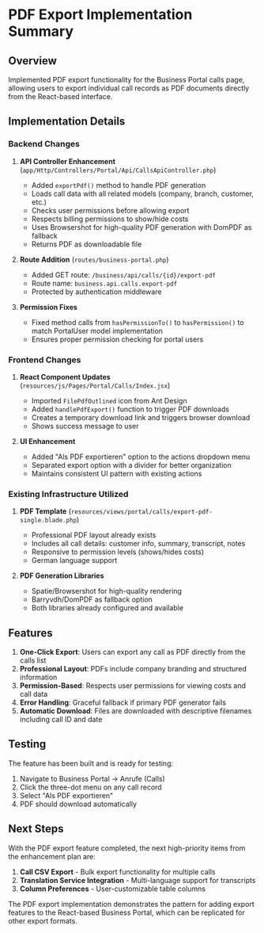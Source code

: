 # PDF Export Implementation Summary

## Overview
Implemented PDF export functionality for the Business Portal calls page, allowing users to export individual call records as PDF documents directly from the React-based interface.

## Implementation Details

### Backend Changes

1. **API Controller Enhancement** (`app/Http/Controllers/Portal/Api/CallsApiController.php`)
   - Added `exportPdf()` method to handle PDF generation
   - Loads call data with all related models (company, branch, customer, etc.)
   - Checks user permissions before allowing export
   - Respects billing permissions to show/hide costs
   - Uses Browsershot for high-quality PDF generation with DomPDF as fallback
   - Returns PDF as downloadable file

2. **Route Addition** (`routes/business-portal.php`)
   - Added GET route: `/business/api/calls/{id}/export-pdf`
   - Route name: `business.api.calls.export-pdf`
   - Protected by authentication middleware

3. **Permission Fixes**
   - Fixed method calls from `hasPermissionTo()` to `hasPermission()` to match PortalUser model implementation
   - Ensures proper permission checking for portal users

### Frontend Changes

1. **React Component Updates** (`resources/js/Pages/Portal/Calls/Index.jsx`)
   - Imported `FilePdfOutlined` icon from Ant Design
   - Added `handlePdfExport()` function to trigger PDF downloads
   - Creates a temporary download link and triggers browser download
   - Shows success message to user

2. **UI Enhancement**
   - Added "Als PDF exportieren" option to the actions dropdown menu
   - Separated export option with a divider for better organization
   - Maintains consistent UI pattern with existing actions

### Existing Infrastructure Utilized

1. **PDF Template** (`resources/views/portal/calls/export-pdf-single.blade.php`)
   - Professional PDF layout already exists
   - Includes all call details: customer info, summary, transcript, notes
   - Responsive to permission levels (shows/hides costs)
   - German language support

2. **PDF Generation Libraries**
   - Spatie/Browsershot for high-quality rendering
   - Barryvdh/DomPDF as fallback option
   - Both libraries already configured and available

## Features

1. **One-Click Export**: Users can export any call as PDF directly from the calls list
2. **Professional Layout**: PDFs include company branding and structured information
3. **Permission-Based**: Respects user permissions for viewing costs and call data
4. **Error Handling**: Graceful fallback if primary PDF generator fails
5. **Automatic Download**: Files are downloaded with descriptive filenames including call ID and date

## Testing

The feature has been built and is ready for testing:
1. Navigate to Business Portal → Anrufe (Calls)
2. Click the three-dot menu on any call record
3. Select "Als PDF exportieren"
4. PDF should download automatically

## Next Steps

With the PDF export feature completed, the next high-priority items from the enhancement plan are:
1. **Call CSV Export** - Bulk export functionality for multiple calls
2. **Translation Service Integration** - Multi-language support for transcripts
3. **Column Preferences** - User-customizable table columns

The PDF export implementation demonstrates the pattern for adding export features to the React-based Business Portal, which can be replicated for other export formats.